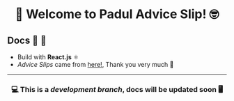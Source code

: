 <div align="center">
  <h1>
   🤩 Welcome to Padul Advice Slip! 🤓
  </h1>
</div>

## Docs 📝 📕

  - Build with **React.js** ⚛️
  - _Advice Slips_ came from [here!](https://api.adviceslip.com/), Thank you very much 🤩

---

<div align="center">
  <h3>💻 This is a <i>development branch</i>, docs will be updated soon 🖥</h3>
</div>
